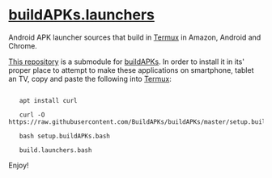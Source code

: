 # [buildAPKs.launchers](https://github.com/BuildAPKs/buildAPKs.launchers)
Android APK launcher sources that build in [Termux](https://github.com/termux) in Amazon, Android and Chrome.

[This repository](https://github.com/BuildAPKs/buildAPKs.launchers) is a submodule for [buildAPKs](https://github.com/BuildAPKs/buildAPKs).  In order to install it in its' proper place to attempt to make these applications on smartphone, tablet an TV, copy and paste the following into [Termux](https://github.com/termux):

```

   apt install curl

   curl -O https://raw.githubusercontent.com/BuildAPKs/buildAPKs/master/setup.buildAPKs.bash

   bash setup.buildAPKs.bash

   build.launchers.bash

```
Enjoy!
<!--README.md EOF-->
